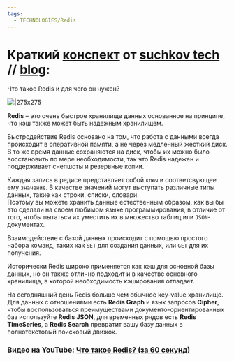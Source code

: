 ```yaml
---
tags:
  - TECHNOLOGIES/Redis
---
```

# Краткий [конспект](https://suchkov.tech/%d1%87%d1%82%d0%be-%d1%82%d0%b0%d0%ba%d0%be%d0%b5-redis-%d0%b8-%d0%b4%d0%bb%d1%8f-%d1%87%d0%b5%d0%b3%d0%be-%d0%be%d0%bd-%d0%bd%d1%83%d0%b6%d0%b5%d0%bd/) от [suchkov tech](https://www.youtube.com/@suchkov-tech) // [blog](https://suchkov.tech/blog/):
Что такое Redis и для чего он нужен?

![|275x275](https://suchkov.tech/wp-content/uploads/2024/01/image-6.png)

**Redis** – это очень быстрое хранилище данных основанное на принципе, что кэш также может быть надежным хранилищем.

Быстродействие Redis основано на том, что работа с данными всегда происходит в оперативной памяти, а не через медленный жесткий диск. В то же время данные сохраняются на диск, чтобы их можно было восстановить по мере необходимости, так что Redis надежен и поддерживает снепшоты и резервные копии.

Каждая запись в редисе представляет собой `ключ` и соответсвующее ему `значение`. В качестве значений могут выступать различные типы данных, такие как строки, списки, словари.  
Поэтому вы можете хранить данные естественным образом, как вы бы это сделали на своем любимом языке программирования, в отличие от того, чтобы пытаться их уместить их в множество таблиц или `JSON`-документах.

Взаимодействие с базой данных происходит с помощью простого набора команд, таких как `SET` для создания данных, или `GET` для их получения.

Исторически Redis широко применяется как кэш для основной базы данных, но он также отлично подходит и в качестве основного хранилища, в которой необходимость кэширования отпадает.

На сегодняшний день Redis больше чем обычное key-value хранилище.  
Для данных с отношениями есть **Redis Graph** и язык запросов **Cipher**, чтобы воспользоваться преимуществами документо-ориентированных баз используйте **Redis JSON**, для временных рядов есть **Redis TimeSeries**, а **Redis Search** превратит вашу базу данных в полнотекстовый поисковый движок.

### Видео на YouTube:  [Что такое **Redis**? (за 60 секунд)](https://youtu.be/nma6sLjjKQs?si=YXknRf_kpfPvCaMx)

